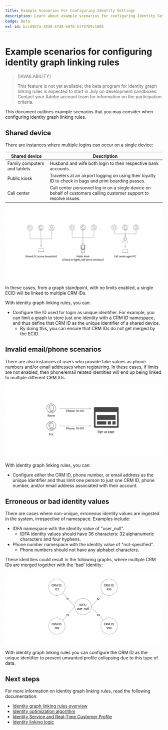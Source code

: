 ```yaml
---
title: Example Scenarios For Configuring Identity Settings
description: Learn about example scenarios for configuring Identity Settings.
badge: Beta
exl-id: bccd5b7a-3836-47d8-b976-51747b9c1803
---
```

# Example scenarios for configuring identity graph linking rules

>[!AVAILABILITY]
>
>This feature is not yet available; the beta program for identity graph linking rules is expected to start in July on development sandboxes. Contact your Adobe account team for information on the participation criteria.

This document outlines example scenarios that you may consider when configuring identity graph linking rules.

## Shared device

There are instances where multiple logins can occur on a single device:

| Shared device | Description |
| --- | --- |
| Family computers and tablets | Husband and wife both login to their respective bank accounts. |
| Public kiosk | Travelers at an airport logging on using their loyalty ID to check in bags and print boarding passes. |
| Call center | Call center personnel log in on a single device on behalf of customers calling customer support to resolve issues. |

![shared-devices](../images/identity-settings/shared-devices.png)

In these cases, from a graph standpoint, with no limits enabled, a single ECID will be linked to multiple CRM IDs. 

With identity graph linking rules, you can:

* Configure the ID used for login as unique identifier. For example, you can limit a graph to store just one identity with a CRM ID namespace, and thus define that CRM ID as the unique identifier of a shared device.
  * By doing this, you can ensure that CRM IDs do not get merged by the ECID.

## Invalid email/phone scenarios

There are also instances of users who provide fake values as phone numbers and/or email addresses when registering. In these cases, if limits are not enabled, then phone/email related identities will end up being linked to multiple different CRM IDs.

![invalid-email-phone](../images/identity-settings/invalid-email-phone.png)

With identity graph linking rules, you can:

* Configure either the CRM ID, phone number, or email address as the unique identifier and thus limit one person to just one CRM ID, phone number, and/or email address associated with their account.

## Erroneous or bad identity values

There are cases where non-unique, erroneous identity values are ingested in the system, irrespective of namespace. Examples include:

* IDFA namespace with the identity value of "user_null".
  * IDFA identity values should have 36 characters: 32 alphanumeric characters and four hyphens.
* Phone number namespace with the identity value of "not-specified".
  * Phone numbers should not have any alphabet characters.

These identities could result in the following graphs, where multiple CRM IDs are merged together with the 'bad' identity:

![bad-data](../images/identity-settings/bad-data.png)

With identity graph linking rules you can configure the CRM ID as the unique identifier to prevent unwanted profile collapsing due to this type of data.

## Next steps

For more information on identity graph linking rules, read the following documentation:

* [Identity graph linking rules overview](./overview.md)
* [Identity optimization algorithm](./identity-optimization-algorithm.md)
* [Identity Service and Real-Time Customer Profile](../identity-and-profile.md)
* [Identity linking logic](../features/identity-linking-logic.md)
